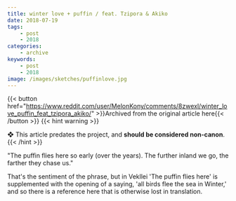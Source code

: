 ```yaml
---
title: winter love + puffin / feat. Tzipora & Akiko
date: 2018-07-19
tags:
    - post
    - 2018
categories:
    - archive
keywords:
    - post
    - 2018
image: /images/sketches/puffinlove.jpg
---
```

{{< button href="https://www.reddit.com/user/MelonKony/comments/8zwexl/winter_love_puffin_feat_tzipora_akiko/" >}}Archived from the original article here{{< /button >}}
{{< hint warning >}}

❖ This article predates the project, and **should be considered non-canon**.
{{< /hint >}}

"The puffin flies here so early (over the years). The further inland we go, the farther they chase us."

That's the sentiment of the phrase, but in Vekllei 'The puffin flies here' is supplemented with the opening of a saying, 'all birds flee the sea in Winter,' and so there is a reference here that is otherwise lost in translation.
